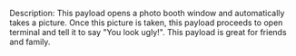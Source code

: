 Description: This payload opens a photo booth window and automatically takes a picture. 
Once this picture is taken, this payload proceeds to open terminal and tell it to say "You look ugly!". 
This payload is great for friends and family.

